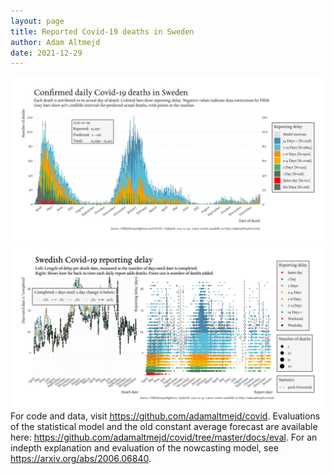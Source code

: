 ```yaml
---
layout: page
title: Reported Covid-19 deaths in Sweden
author: Adam Altmejd
date: 2021-12-29
---
```


![Graph of Swedish Covid-19 deaths with reporting delay.](deaths_lag_sweden_2021-12-29.png "Swedish Covid-19 deaths.")
![Graph of Swedish Covid-19 reporting delay in daily deaths.](lag_trend_sweden_2021-12-29.png "Trend in Swedish Covid-19 mortality reporting delay.")
For code and data, visit <https://github.com/adamaltmejd/covid>.
Evaluations of the statistical model and the old constant average forecast are available here: <https://github.com/adamaltmejd/covid/tree/master/docs/eval>.
For an indepth explanation and evaluation of the nowcasting model, see <https://arxiv.org/abs/2006.06840>.

